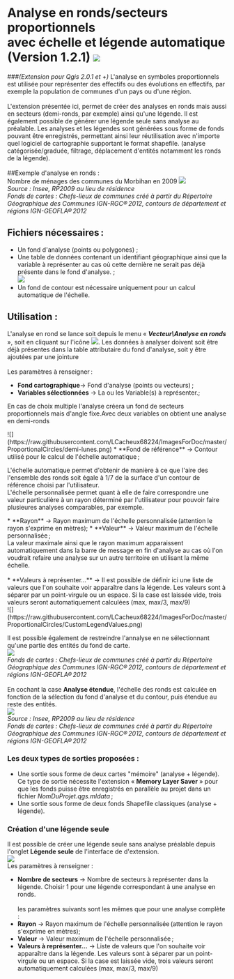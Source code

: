  Analyse en ronds/secteurs proportionnels<br>avec échelle et légende automatique (Version 1.2.1) ![](https://raw.githubusercontent.com/LCacheux68224/ImagesForDoc/master/ProportionalCircles/iconRonds.png)
===================

###_(Extension pour Qgis 2.0.1 et +)_
L'analyse en symboles proportionnels est utilisée pour représenter des effectifs ou des évolutions en effectifs, par exemple la population de communes d'un pays ou d'une région.<br><br>
L'extension présentée ici, permet de créer des analyses en ronds mais aussi en secteurs (demi-ronds, par exemple) ainsi qu'une légende. Il est également possible de générer une légende seule sans analyse au préalable.
Les analyses et les légendes sont générées sous forme de fonds pouvant être enregistrés, permettant ainsi leur réutilisation avec n'importe quel logiciel de cartographie supportant le format shapefile. (analyse catégorisée/graduée, filtrage, déplacement d'entités notamment les ronds de la légende). <BR>   
##Exemple d'analyse en ronds : <br>Nombre de ménages des communes du Morbihan en 2009
![](https://raw.githubusercontent.com/LCacheux68224/ImagesForDoc/master/ProportionalCircles/ProportionalCircles1_b.png)<br>
_Source : Insee, RP2009 au lieu de résidence_<br>
_Fonds de cartes : Chefs-lieux de communes créé à partir du Répertoire Géographique des Communes IGN-RGC® 2012, contours de département et régions IGN-GEOFLA® 2012_
## Fichiers nécessaires :
* Un fond d'analyse (points ou polygones) ;
* Une table de données contenant un identifiant géographique ainsi que la variable à représenter au cas où cette dernière ne serait pas déjà présente dans le fond d'analyse. ;<br>![](https://raw.githubusercontent.com/LCacheux68224/ImagesForDoc/master/ProportionalCircles/Table.png)
* Un fond de contour est nécessaire uniquement pour un calcul automatique de l'échelle.
 
## Utilisation :
L'analyse en rond se lance soit depuis le menu « **_Vecteur\Analyse en ronds_** »,
soit en cliquant sur l'icône 
![](https://raw.githubusercontent.com/LCacheux68224/ImagesForDoc/master/ProportionalCircles/iconRonds.png). Les données à analyser doivent soit être déjà présentes dans la table attributaire du fond d'analyse, soit y être ajoutées par une jointure<br><br>
Les paramètres à renseigner :
* **Fond cartographique**-> Fond d'analyse (points ou vecteurs) ;
* **Variables sélectionnées** -> La ou les Variable(s) à représenter.; 
<p>En cas de choix multiple l'analyse créera un fond de secteurs proportionnels mais d'angle fixe.Avec deux variables on obtient une analyse en demi-ronds</p>
![](https://raw.githubusercontent.com/LCacheux68224/ImagesForDoc/master/ProportionalCircles/demi-lunes.png)
* **Fond de référence** -> Contour utilisé pour le calcul de l'échelle automatique ;
<p>L'échelle automatique permet d'obtenir de manière à ce que l'aire des l'ensemble des ronds soit égale à 1/7 de la surface d'un contour de référence choisi par l'utilisateur.<br> 
L'échelle personnalisée permet quant à elle de faire correspondre une valeur particulière à un rayon déterminé par l'utilisateur pour pouvoir faire plusieures analyses comparables, par exemple.</p>
* **Rayon** -> Rayon maximum de l'échelle personnalisée (attention le rayon s'exprime en mètres);
* **Valeur** -> Valeur maximum de l'échelle personnalisée ;<br>
La valeur maximale ainsi que le rayon maximum apparaissent automatiquement dans la barre de message en fin d'analyse au cas où l'on voudrait refaire une analyse sur un autre territoire en utilisant la même échelle.<br><br>
* **Valeurs à représenter…** -> Il est possible de définir ici une liste de valeurs que l'on souhaite voir apparaître dans la légende. Les valeurs sont à séparer par un point-virgule ou un espace. Si la case est laissée vide, trois valeurs seront automatiquement calculées (max, max/3, max/9)<br>
![](https://raw.githubusercontent.com/LCacheux68224/ImagesForDoc/master/ProportionalCircles/CustomLegendValues.png)

Il est possible également de restreindre l'annalyse en ne sélectionnant qu'une partie des entités du fond de carte.<br>
![](https://raw.githubusercontent.com/LCacheux68224/ImagesForDoc/master/ProportionalCircles/ProportionalCircles2.png)<br>
_Fonds de cartes : Chefs-lieux de communes créé à partir du Répertoire Géographique des Communes IGN-RGC® 2012, contours de département et régions IGN-GEOFLA® 2012_<br><br>
En cochant la case **Analyse étendue**, l'échelle des ronds est calculée en fonction de la sélection du fond d'analyse et du contour, puis étendue au reste des entités.<br>
![](https://raw.githubusercontent.com/LCacheux68224/ImagesForDoc/master/ProportionalCircles/ProportionalCircles3.png)<br>
_Source : Insee, RP2009 au lieu de résidence_<br>
_Fonds de cartes : Chefs-lieux de communes créé à partir du Répertoire Géographique des Communes IGN-RGC® 2012, contours de département et régions IGN-GEOFLA® 2012_<br>

### Les deux types de sorties proposées : 
* Une sortie sous forme de deux cartes "mémoire" (analyse + légende). Ce type de sortie nécessite l'extension « **Memory Layer Saver** » pour que les fonds puisse être enregistrés en parallèle au projet dans un fichier _NomDuProjet.qgs.mldata_ ;
* Une sortie sous forme de deux fonds Shapefile classiques (analyse + légende).
 
### Création d'une légende seule
Il est possible de créer une légende seule sans analyse préalable depuis l'onglet **Légende seule** de l'interface de d'extension. <br>
![](https://raw.githubusercontent.com/LCacheux68224/ImagesForDoc/master/ProportionalCircles/legendOnly.png)<br>
Les paramètres à renseigner :
* **Nombre de secteurs** -> Nombre de secteurs à représenter dans la légende. Choisir 1 pour une légende correspondant à une analyse en ronds. <br><br>
les paramètres suivants sont les mêmes que pour une analyse complète :
* **Rayon** -> Rayon maximum de l'échelle personnalisée (attention le rayon s'exprime en mètres);
* **Valeur** -> Valeur maximum de l'échelle personnalisée ;<br>
* **Valeurs à représenter…** -> Liste de valeurs que l'on souhaite voir apparaître dans la légende. Les valeurs sont à séparer par un point-virgule ou un espace. Si la case est laissée vide, trois valeurs seront automatiquement calculées (max, max/3, max/9)<br>
